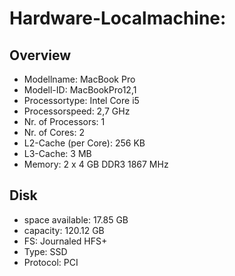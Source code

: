 # Hardware-Localmachine:

## Overview

- Modellname:	MacBook Pro
- Modell-ID:	MacBookPro12,1
- Processortype:	Intel Core i5
- Processorspeed:	2,7 GHz
- Nr. of Processors:	1
- Nr. of Cores:	2
- L2-Cache (per Core):	256 KB
- L3-Cache:	3 MB
- Memory:	2 x 4 GB DDR3 1867 MHz

## Disk

- space available: 17.85 GB
- capacity: 120.12 GB
- FS: Journaled HFS+
- Type: SSD
- Protocol: PCI
